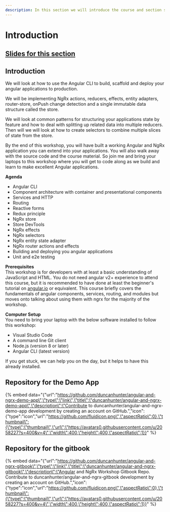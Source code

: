```yaml
---
description: In this section we will introduce the course and section slides.
---
```


# Introduction

## [Slides for this section](%20https://docs.google.com/presentation/d/1Y7Tf7kjO4Li0ihhkVgRjn4szFJPAkbMvilfrDCbrjq8)

## Introduction

We will look at how to use the Angular CLI to build, scaffold and deploy your angular applications to production.

We will be implementing NgRx actions, reducers, effects, entity adapters, router-store, onPush change detection and a single immutable data structure called the store.

We will look at common patterns for structuring your applications state by feature and how to deal with splitting up related data into multiple reducers. Then will we will look at how to create selectors to combine multiple slices of state from the store.

By the end of this workshop, you will have built a working Angular and NgRx application you can extend into your applications. You will also walk away with the source code and the course material. So join me and bring your laptops to this workshop where you will get to code along as we build and learn to make excellent Angular applications.

**Agenda**

* Angular CLI
* Component architecture with container and presentational components
* Services and HTTP
* Routing
* Reactive forms
* Redux principle
* NgRx store
* Store DevTools
* NgRx effects
* NgRx selectors
* NgRx entity state adapter
* NgRx router actions and effects
* Building and deploying you angular applications
* Unit and e2e testing

**Prerequisites**  
This workshop is for developers with at least a basic understanding of JavaScript and HTML. You do not need angular v2+ experience to attend this course, but it is recommended to have done at least the beginner's tutorial on [angular.io](https://angular.io/) or equivalent. This course briefly covers the fundamentals of angular components, services, routing, and modules but moves onto talking about using them with ngrx for the majority of the workshop.

**Computer Setup**  
You need to bring your laptop with the below software installed to follow this workshop:

* Visual Studio Code
* A command line Git client
* Node.js \(version 8 or later\)
* Angular CLI \(latest version\)

If you get stuck, we can help you on the day, but it helps to have this already installed.

## Repository for the Demo App

{% embed data="{\"url\":\"https://github.com/duncanhunter/angular-and-ngrx-demo-app\",\"type\":\"link\",\"title\":\"duncanhunter/angular-and-ngrx-demo-app\",\"description\":\"Contribute to duncanhunter/angular-and-ngrx-demo-app development by creating an account on GitHub.\",\"icon\":{\"type\":\"icon\",\"url\":\"https://github.com/fluidicon.png\",\"aspectRatio\":0},\"thumbnail\":{\"type\":\"thumbnail\",\"url\":\"https://avatars0.githubusercontent.com/u/2058227?s=400&v=4\",\"width\":400,\"height\":400,\"aspectRatio\":1}}" %}

## Repository for the gitbook

{% embed data="{\"url\":\"https://github.com/duncanhunter/angular-and-ngrx-gitbook\",\"type\":\"link\",\"title\":\"duncanhunter/angular-and-ngrx-gitbook\",\"description\":\"Angular and NgRx Workshop Gitbook Repo. Contribute to duncanhunter/angular-and-ngrx-gitbook development by creating an account on GitHub.\",\"icon\":{\"type\":\"icon\",\"url\":\"https://github.com/fluidicon.png\",\"aspectRatio\":0},\"thumbnail\":{\"type\":\"thumbnail\",\"url\":\"https://avatars0.githubusercontent.com/u/2058227?s=400&v=4\",\"width\":400,\"height\":400,\"aspectRatio\":1}}" %}

## 

